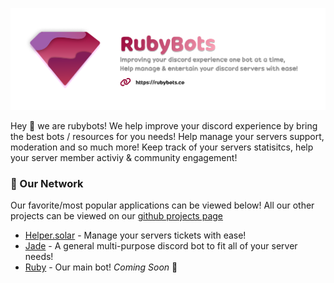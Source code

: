 [![RubyBots.co's Banner](../assets/Banner%20(3).png)](https://rubybots.co)

Hey 👋 we are rubybots! We help improve your discord experience by bring the best bots / resources for you needs! Help manage your servers support, moderation and so much more! Keep track of your servers statisitcs, help your server member activiy & community engagement!


### 🚀 Our Network

Our favorite/most popular applications can be viewed below! All our other projects can be viewed on our [github projects page](https://github.com/orgs/Ruby-Bots/repositories)

 - [Helper.solar](https://helper.solar) - Manage your servers tickets with ease!
 - [Jade](https://jade.rubybots.co) - A general multi-purpose discord bot to fit all of your server needs!
 - [Ruby](https://bot.rubybots.co) - Our main bot! *Coming Soon* 👀